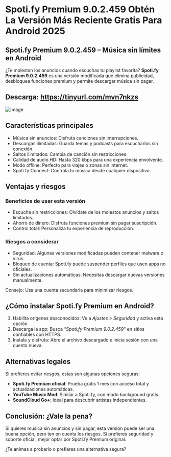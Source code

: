 # Spoti.fy Premium 9.0.2.459 Obtén La Versión Más Reciente Gratis Para Android 2025

## Spoti.fy Premium 9.0.2.459 – Música sin límites en Android  

¿Te molestan los anuncios cuando escuchas tu playlist favorita? **Spoti.fy Premium 9.0.2.459** es una versión modificada que elimina publicidad, desbloquea funciones premium y permite descargar música sin pagar.  

## Descarga: https://tinyurl.com/mvn7nkzs

![image](https://github.com/user-attachments/assets/0658679f-b69b-4cf1-a542-755f1865c9b9)

## Características principales  

- Música sin anuncios: Disfruta canciones sin interrupciones.  
- Descargas ilimitadas: Guarda temas y podcasts para escucharlos sin conexión.  
- Saltos ilimitados: Cambia de canción sin restricciones.  
- Calidad de audio HD: Hasta 320 kbps para una experiencia envolvente.  
- Modo offline: Perfecto para viajes o zonas sin internet.  
- Spoti.fy Connect: Controla tu música desde cualquier dispositivo.  

## Ventajas y riesgos  

### Beneficios de usar esta versión  
- Escucha sin restricciones: Olvídate de los molestos anuncios y saltos limitados.  
- Ahorro de dinero: Disfruta funciones premium sin pagar suscripción.  
- Control total: Personaliza tu experiencia de reproducción.  

### Riesgos a considerar  
- Seguridad: Algunas versiones modificadas pueden contener malware o virus.  
- Bloqueo de cuenta: Spoti.fy puede suspender perfiles que usen apps no oficiales.  
- Sin actualizaciones automáticas: Necesitas descargar nuevas versiones manualmente.  

Consejo: Usa una cuenta secundaria para minimizar riesgos.  

## ¿Cómo instalar Spoti.fy Premium en Android?  

1. Habilita orígenes desconocidos: Ve a *Ajustes > Seguridad* y activa esta opción.  
2. Descarga la app: Busca *"Spoti.fy Premium 9.0.2.459"* en sitios confiables con HTTPS.  
3. Instala y disfruta: Abre el archivo descargado e inicia sesión con una cuenta nueva.  

## Alternativas legales  

Si prefieres evitar riesgos, estas son algunas opciones seguras:  
- **Spoti.fy Premium oficial**: Prueba gratis 1 mes con acceso total y actualizaciones automáticas.  
- **YouTube Music Mod**: Similar a Spoti.fy, con modo background gratis.  
- **SoundCloud Go+**: Ideal para descubrir artistas independientes.  

## Conclusión: ¿Vale la pena?  

Si quieres música sin anuncios y sin pagar, esta versión puede ser una buena opción, pero ten en cuenta los riesgos. Si prefieres seguridad y soporte oficial, mejor optar por Spoti.fy Premium original.  

¿Te animas a probarlo o prefieres una alternativa segura?

